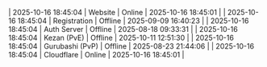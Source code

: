 | 2025-10-16 18:45:04 | Website | Online | 2025-10-16 18:45:01 |
| 2025-10-16 18:45:04 | Registration | Offline | 2025-09-09 16:40:23 |
| 2025-10-16 18:45:04 | Auth Server | Offline | 2025-08-18 09:33:31 |
| 2025-10-16 18:45:04 | Kezan (PvE) | Offline | 2025-10-11 12:51:30 |
| 2025-10-16 18:45:04 | Gurubashi (PvP) | Offline | 2025-08-23 21:44:06 |
| 2025-10-16 18:45:04 | Cloudflare | Online | 2025-10-16 18:45:01 |

